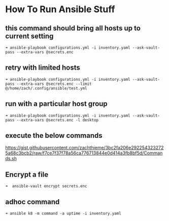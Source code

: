 # How To Run Ansible Stuff

## this command should bring all hosts up to current setting 

    ➜ ansible-playbook configurations.yml -i inventory.yaml --ask-vault-pass --extra-vars @secrets.enc 

## retry with limited hosts 

    ➜ ansible-playbook configurations.yml -i inventory.yaml --ask-vault-pass --extra-vars @secrets.enc --limit @/home/zach/.config/ansible/test.yml

## run with a particular host group
    ➜ ansible-playbook configurations.yml -i inventory.yaml --ask-vault-pass --extra-vars @secrets.enc -l desktop

## execute the below commands

<https://gist.githubusercontent.com/zachthieme/3bc2fa206e2922543232725a68c3bcb2/raw/f7ce7f37f78a56ca776713844e0d414a3fb8bf5d/Commands.sh>

## Encrypt a file

    ➜  ansible-vault encrypt secrets.enc

## adhoc command
    ➜ ansible k8 -m command -a uptime -i inventory.yaml
	

